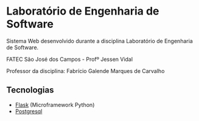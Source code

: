 # Laboratório de Engenharia de Software

Sistema Web desenvolvido durante a disciplina Laboratório de Engenharia de Software.

FATEC São José dos Campos - Profº Jessen Vidal

Professor da disciplina: Fabrício Galende Marques de Carvalho

## Tecnologias

* [Flask](https://www.palletsprojects.com/p/flask/) (Microframework Python)
* [Postgresql](https://www.postgresql.org/)
